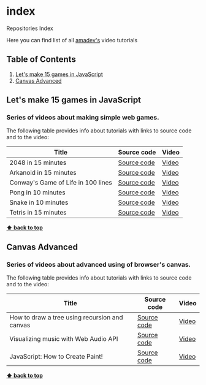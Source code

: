 # index
Repositories Index

Here you can find list of all [amadev's](https://www.youtube.com/channel/UCCJrX72dtaiFq1Dh3tjfE2g/videos) video tutorials

## Table of Contents

1. [Let's make 15 games in JavaScript](#let's-make-15-games-in-javaScript)
1. [Canvas Advanced](#canvas-advanced)

## Let's make 15 games in JavaScript

### Series of videos about making simple web games.
The following table provides info about tutorials with links to source code and to the video:

Title|Source code|Video
--|--|--
2048 in 15 minutes|[Source code](https://github.com/amadevBox/2048)|[Video](https://www.youtube.com/watch?v=tveTp3w3Wsg)
Arkanoid in 15 minutes|[Source code](https://github.com/amadevBox/arkanoid)|[Video](https://www.youtube.com/watch?v=n-ClUYPBHng)
Conway's Game of Life in 100 lines|[Source code](https://github.com/amadevBox/game-of-life)|[Video](https://www.youtube.com/watch?v=PCowC5mSuUg)
Pong in 10 minutes|[Source code](https://github.com/amadevBox/pong)|[Video](https://www.youtube.com/watch?v=FvT9dvvfjOk)
Snake in 10 minutes|[Source code](https://github.com/amadevBox/snake)|[Video](https://www.youtube.com/watch?v=dguyPUlglAg)
Tetris in 15 minutes|[Source code](https://github.com/amadevBox/tetris)|[Video](https://www.youtube.com/watch?v=iBNglVi9qww)


**[⬆ back to top](#table-of-contents)**

## Canvas Advanced

### Series of videos about advanced using of browser's canvas.
The following table provides info about tutorials with links to source code and to the video:

Title|Source code|Video
--|--|--
How to draw a tree using recursion and canvas|[Source code](https://github.com/PavlyukVadim/amadev/tree/master/RecursiveTree)|[Video](https://www.youtube.com/watch?v=JjXMXBwL1P0)
 Visualizing music with Web Audio API|[Source code](https://github.com/PavlyukVadim/amadev/tree/master/Visualizing%20music)|[Video](https://www.youtube.com/watch?v=DHxtc4W46Qo)
JavaScript: How to Create Paint!|[Source code]()|[Video](https://youtu.be/53IjwM1OJ1Y)



**[⬆ back to top](#table-of-contents)**
